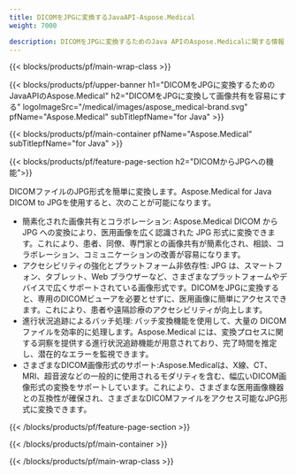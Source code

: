 ```yaml
---
title: DICOMをJPGに変換するJavaAPI-Aspose.Medical
weight: 7000

description: DICOMをJPGに変換するためのJava APIのAspose.Medicalに関する情報
---
```


{{< blocks/products/pf/main-wrap-class >}}

{{< blocks/products/pf/upper-banner h1="DICOMをJPGに変換するためのJavaAPIのAspose.Medical" h2="DICOMをJPGに変換して画像共有を容易にする" logoImageSrc="/medical/images/aspose_medical-brand.svg" pfName="Aspose.Medical" subTitlepfName="for Java" >}}

{{< blocks/products/pf/main-container pfName="Aspose.Medical" subTitlepfName="for Java" >}}

{{< blocks/products/pf/feature-page-section h2="DICOMからJPGへの機能">}}

<p>DICOMファイルのJPG形式を簡単に変換します。Aspose.Medical for Java DICOM to JPGを使用すると、次のことが可能になります。</p>

<ul>
<li>簡素化された画像共有とコラボレーション: Aspose.Medical DICOM から JPG への変換により、医用画像を広く認識された JPG 形式に変換できます。これにより、患者、同僚、専門家との画像共有が簡素化され、相談、コラボレーション、コミュニケーションの改善が容易になります。</li>
<li>アクセシビリティの強化とプラットフォーム非依存性: JPG は、スマートフォン、タブレット、Web ブラウザーなど、さまざまなプラットフォームやデバイスで広くサポートされている画像形式です。DICOMをJPGに変換すると、専用のDICOMビューアを必要とせずに、医用画像に簡単にアクセスできます。これにより、患者や遠隔診療のアクセシビリティが向上します。</li>
<li>進行状況追跡によるバッチ処理: バッチ変換機能を使用して、大量の DICOM ファイルを効率的に処理します。Aspose.Medical には、変換プロセスに関する洞察を提供する進行状況追跡機能が用意されており、完了時間を推定し、潜在的なエラーを監視できます。</li>
<li>さまざまなDICOM画像形式のサポート:Aspose.Medicalは、X線、CT、MRI、超音波などの一般的に使用されるモダリティを含む、幅広いDICOM画像形式の変換をサポートしています。これにより、さまざまな医用画像機器との互換性が確保され、さまざまなDICOMファイルをアクセス可能なJPG形式に変換できます。</li>
</ul>

{{< /blocks/products/pf/feature-page-section >}}

{{< /blocks/products/pf/main-container >}}

{{< /blocks/products/pf/main-wrap-class >}}